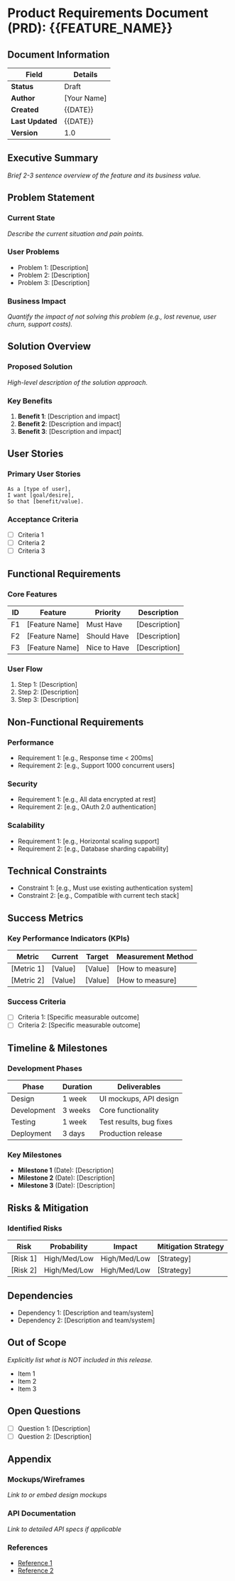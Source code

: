 # Product Requirements Document (PRD): {{FEATURE_NAME}}

## Document Information
| Field | Details |
|-------|---------|
| **Status** | Draft |
| **Author** | [Your Name] |
| **Created** | {{DATE}} |
| **Last Updated** | {{DATE}} |
| **Version** | 1.0 |

## Executive Summary
*Brief 2-3 sentence overview of the feature and its business value.*

## Problem Statement

### Current State
*Describe the current situation and pain points.*

### User Problems
- Problem 1: [Description]
- Problem 2: [Description]
- Problem 3: [Description]

### Business Impact
*Quantify the impact of not solving this problem (e.g., lost revenue, user churn, support costs).*

## Solution Overview

### Proposed Solution
*High-level description of the solution approach.*

### Key Benefits
1. **Benefit 1**: [Description and impact]
2. **Benefit 2**: [Description and impact]
3. **Benefit 3**: [Description and impact]

## User Stories

### Primary User Stories
```
As a [type of user],
I want [goal/desire],
So that [benefit/value].
```

### Acceptance Criteria
- [ ] Criteria 1
- [ ] Criteria 2
- [ ] Criteria 3

## Functional Requirements

### Core Features
| ID | Feature | Priority | Description |
|----|---------|----------|-------------|
| F1 | [Feature Name] | Must Have | [Description] |
| F2 | [Feature Name] | Should Have | [Description] |
| F3 | [Feature Name] | Nice to Have | [Description] |

### User Flow
1. Step 1: [Description]
2. Step 2: [Description]
3. Step 3: [Description]

## Non-Functional Requirements

### Performance
- Requirement 1: [e.g., Response time < 200ms]
- Requirement 2: [e.g., Support 1000 concurrent users]

### Security
- Requirement 1: [e.g., All data encrypted at rest]
- Requirement 2: [e.g., OAuth 2.0 authentication]

### Scalability
- Requirement 1: [e.g., Horizontal scaling support]
- Requirement 2: [e.g., Database sharding capability]

## Technical Constraints
- Constraint 1: [e.g., Must use existing authentication system]
- Constraint 2: [e.g., Compatible with current tech stack]

## Success Metrics

### Key Performance Indicators (KPIs)
| Metric | Current | Target | Measurement Method |
|--------|---------|--------|-------------------|
| [Metric 1] | [Value] | [Value] | [How to measure] |
| [Metric 2] | [Value] | [Value] | [How to measure] |

### Success Criteria
- [ ] Criteria 1: [Specific measurable outcome]
- [ ] Criteria 2: [Specific measurable outcome]

## Timeline & Milestones

### Development Phases
| Phase | Duration | Deliverables |
|-------|----------|--------------|
| Design | 1 week | UI mockups, API design |
| Development | 3 weeks | Core functionality |
| Testing | 1 week | Test results, bug fixes |
| Deployment | 3 days | Production release |

### Key Milestones
- **Milestone 1** (Date): [Description]
- **Milestone 2** (Date): [Description]
- **Milestone 3** (Date): [Description]

## Risks & Mitigation

### Identified Risks
| Risk | Probability | Impact | Mitigation Strategy |
|------|------------|--------|-------------------|
| [Risk 1] | High/Med/Low | High/Med/Low | [Strategy] |
| [Risk 2] | High/Med/Low | High/Med/Low | [Strategy] |

## Dependencies
- Dependency 1: [Description and team/system]
- Dependency 2: [Description and team/system]

## Out of Scope
*Explicitly list what is NOT included in this release.*
- Item 1
- Item 2
- Item 3

## Open Questions
- [ ] Question 1: [Description]
- [ ] Question 2: [Description]

## Appendix

### Mockups/Wireframes
*Link to or embed design mockups*

### API Documentation
*Link to detailed API specs if applicable*

### References
- [Reference 1](URL)
- [Reference 2](URL)